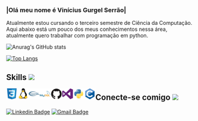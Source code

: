### <b>|Olá meu nome é Vinícius Gurgel Serrão|</b>

<p>Atualmente estou cursando o terceiro semestre de Ciência da Computação.
   Aqui abaixo está um pouco dos meus conhecimentos nessa área, atualmente
   quero trabalhar com programação em python.</p>

![Anurag's GitHub stats](https://github-readme-stats.vercel.app/api?username=ViniciusGurgel&show_icons=true&theme=dracula)

[![Top Langs](https://github-readme-stats.vercel.app/api/top-langs/?username=ViniciusGurgel&layout=compact&theme=dracula)](https://github.com/ViniciusGurgel/github-readme-stats)

<h2> Skills <img src = "https://media2.giphy.com/media/QssGEmpkyEOhBCb7e1/giphy.gif?cid=ecf05e47a0n3gi1bfqntqmob8g9aid1oyj2wr3ds3mg700bl&rid=giphy.gif" width = 32px> </h2
<img align="left" alt="HTML5" src="https://github.com/devicons/devicon/blob/master/icons/html5/html5-original.svg" width="30" />
<img align="left" alt="CSS" src="https://github.com/devicons/devicon/blob/master/icons/css3/css3-original.svg" width="30" />
<img align="left" alt="Linux" src="https://github.com/devicons/devicon/blob/master/icons/linux/linux-original.svg" width="30" />
<img align="left" alt="OpenGL" src="https://github.com/devicons/devicon/blob/master/icons/opengl/opengl-original.svg" width="30" />
<img align="left" alt="Mysql" src="https://github.com/devicons/devicon/blob/master/icons/mysql/mysql-original-wordmark.svg" width="30" />
<img align="left" alt="Github" src="https://github.com/devicons/devicon/blob/master/icons/github/github-original.svg" width="30" />
<img align="left" alt="VisualStudio" src="https://github.com/devicons/devicon/blob/master/icons/visualstudio/visualstudio-plain.svg" width="30" />
<img align="left" alt="Python" src="https://github.com/devicons/devicon/blob/master/icons/python/python-original.svg" width="30" />
<img align="left" alt="C" src="https://github.com/devicons/devicon/blob/master/icons/c/c-original.svg" width="30" />


<h2> Conecte-se comigo <img src='https://raw.githubusercontent.com/ShahriarShafin/ShahriarShafin/main/Assets/handshake.gif' width="100px"> </h2>

[![Linkedin Badge](https://img.shields.io/badge/-LinkedIn-blue?style=flat-square&logo=Linkedin&logoColor=white&link=https://www.linkedin.com/in/vinicius-gurgel-serrao)](https://www.linkedin.com/in/vinicius-gurgel-serrao)
[![Gmail Badge](https://img.shields.io/badge/-Gmail-c14438?style=flat-square&logo=Gmail&logoColor=white&link=mailto:viviserrao03@gmail.com)](mailto:viviserrao03@gmail.com)
